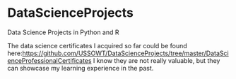 # DataScienceProjects
Data Science Projects in Python and R

The data science certificates I acquired so far could be found here:https://github.com/USSOWT/DataScienceProjects/tree/master/DataScienceProfessionalCertificates
I know they are not really valuable, but they can showcase my learning experience in the past.
